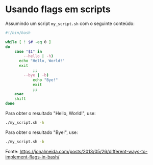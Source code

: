 # Usando flags em scripts

Assumindo um script `my_script.sh` com o seguinte conteúdo:

```bash
#!/bin/bash

while [ ! $# -eq 0 ]
do
	case "$1" in
		--hello | -h)
      echo "Hello, World!"
      exit
			;;
		--bye | -b)
			echo "Bye!"
			exit
			;;
	esac
	shift
done
```

Para obter o resultado "Hello, World!", use:

```bash
./my_script.sh -h
```

Para obter o resultado "Bye!", use:

```bash
./my_script.sh -b
```

Fonte: https://jonalmeida.com/posts/2013/05/26/different-ways-to-implement-flags-in-bash/
